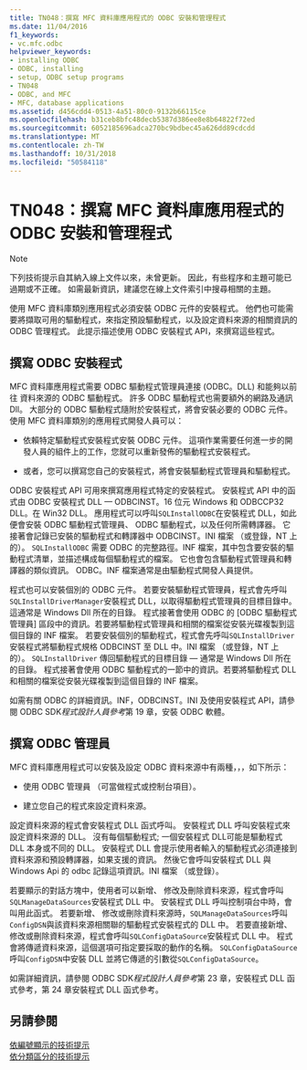 ```yaml
---
title: TN048：撰寫 MFC 資料庫應用程式的 ODBC 安裝和管理程式
ms.date: 11/04/2016
f1_keywords:
- vc.mfc.odbc
helpviewer_keywords:
- installing ODBC
- ODBC, installing
- setup, ODBC setup programs
- TN048
- ODBC, and MFC
- MFC, database applications
ms.assetid: d456cdd4-0513-4a51-80c0-9132b66115ce
ms.openlocfilehash: b31ceb8bfc48decb5387d386ee8e8b64822f72ed
ms.sourcegitcommit: 6052185696adca270bc9bdbec45a626dd89cdcdd
ms.translationtype: MT
ms.contentlocale: zh-TW
ms.lasthandoff: 10/31/2018
ms.locfileid: "50584118"
---
```

# <a name="tn048-writing-odbc-setup-and-administration-programs-for-mfc-database-applications"></a>TN048：撰寫 MFC 資料庫應用程式的 ODBC 安裝和管理程式

> [!NOTE]
>  下列技術提示自其納入線上文件以來，未曾更新。 因此，有些程序和主題可能已過期或不正確。 如需最新資訊，建議您在線上文件索引中搜尋相關的主題。

使用 MFC 資料庫類別應用程式必須安裝 ODBC 元件的安裝程式。 他們也可能需要將擷取可用的驅動程式，來指定預設驅動程式，以及設定資料來源的相關資訊的 ODBC 管理程式。 此提示描述使用 ODBC 安裝程式 API，來撰寫這些程式。

##  <a name="_mfcnotes_writing_an_odbc_setup_program"></a> 撰寫 ODBC 安裝程式

MFC 資料庫應用程式需要 ODBC 驅動程式管理員連接 (ODBC。DLL) 和能夠以前往 資料來源的 ODBC 驅動程式。 許多 ODBC 驅動程式也需要額外的網路及通訊 Dll。 大部分的 ODBC 驅動程式隨附於安裝程式，將會安裝必要的 ODBC 元件。 使用 MFC 資料庫類別的應用程式開發人員可以：

- 依賴特定驅動程式安裝程式安裝 ODBC 元件。 這項作業需要任何進一步的開發人員的組件上的工作，您就可以重新發佈的驅動程式安裝程式。

- 或者，您可以撰寫您自己的安裝程式，將會安裝驅動程式管理員和驅動程式。

ODBC 安裝程式 API 可用來撰寫應用程式特定的安裝程式。 安裝程式 API 中的函式由 ODBC 安裝程式 DLL — ODBCINST。16 位元 Windows 和 ODBCCP32 DLL。在 Win32 DLL。 應用程式可以呼叫`SQLInstallODBC`在安裝程式 DLL，如此便會安裝 ODBC 驅動程式管理員、 ODBC 驅動程式，以及任何所需轉譯器。 它接著會記錄已安裝的驅動程式和轉譯器中 ODBCINST。INI 檔案 （或登錄，NT 上的）。 `SQLInstallODBC` 需要 ODBC 的完整路徑。INF 檔案，其中包含要安裝的驅動程式清單，並描述構成每個驅動程式的檔案。 它也會包含驅動程式管理員和轉譯器的類似資訊。 ODBC。INF 檔案通常是由驅動程式開發人員提供。

程式也可以安裝個別的 ODBC 元件。 若要安裝驅動程式管理員，程式會先呼叫`SQLInstallDriverManager`安裝程式 DLL，以取得驅動程式管理員的目標目錄中。 這通常是 Windows Dll 所在的目錄。 程式接著會使用 ODBC 的 [ODBC 驅動程式管理員] 區段中的資訊。若要將驅動程式管理員和相關的檔案從安裝光碟複製到這個目錄的 INF 檔案。 若要安裝個別的驅動程式，程式會先呼叫`SQLInstallDriver`安裝程式將驅動程式規格 ODBCINST 至 DLL 中。INI 檔案 （或登錄，NT 上的）。 `SQLInstallDriver` 傳回驅動程式的目標目錄 — 通常是 Windows Dll 所在的目錄。 程式接著會使用 ODBC 驅動程式的一節中的資訊。若要將驅動程式 DLL 和相關的檔案從安裝光碟複製到這個目錄的 INF 檔案。

如需有關 ODBC 的詳細資訊。INF，ODBCINST。INI 及使用安裝程式 API，請參閱 ODBC SDK*程式設計人員參考*第 19 章，安裝 ODBC 軟體。

##  <a name="_mfcnotes_writing_an_odbc_administrator"></a> 撰寫 ODBC 管理員

MFC 資料庫應用程式可以安裝及設定 ODBC 資料來源中有兩種，，，如下所示：

- 使用 ODBC 管理員 （可當做程式或控制台項目）。

- 建立您自己的程式來設定資料來源。

設定資料來源的程式會安裝程式 DLL 函式呼叫。 安裝程式 DLL 呼叫安裝程式來設定資料來源的 DLL。 沒有每個驅動程式; 一個安裝程式 DLL可能是驅動程式 DLL 本身或不同的 DLL。 安裝程式 DLL 會提示使用者輸入的驅動程式必須連接到資料來源和預設轉譯器，如果支援的資訊。 然後它會呼叫安裝程式 DLL 與 Windows Api 的 odbc 記錄這項資訊。INI 檔案 （或登錄）。

若要顯示的對話方塊中，使用者可以新增、 修改及刪除資料來源，程式會呼叫`SQLManageDataSources`安裝程式 DLL 中。 安裝程式 DLL 呼叫控制項台中時，會叫用此函式。 若要新增、 修改或刪除資料來源時，`SQLManageDataSources`呼叫`ConfigDSN`與該資料來源相關聯的驅動程式安裝程式的 DLL 中。 若要直接新增、 修改或刪除資料來源，程式會呼叫`SQLConfigDataSource`安裝程式 DLL 中。 程式會將傳遞資料來源，這個選項可指定要採取的動作的名稱。 `SQLConfigDataSource` 呼叫`ConfigDSN`中安裝 DLL 並將它傳遞的引數從`SQLConfigDataSource`。

如需詳細資訊，請參閱 ODBC SDK*程式設計人員參考*第 23 章，安裝程式 DLL 函式參考，第 24 章安裝程式 DLL 函式參考。

## <a name="see-also"></a>另請參閱

[依編號顯示的技術提示](../mfc/technical-notes-by-number.md)<br/>
[依分類區分的技術提示](../mfc/technical-notes-by-category.md)

